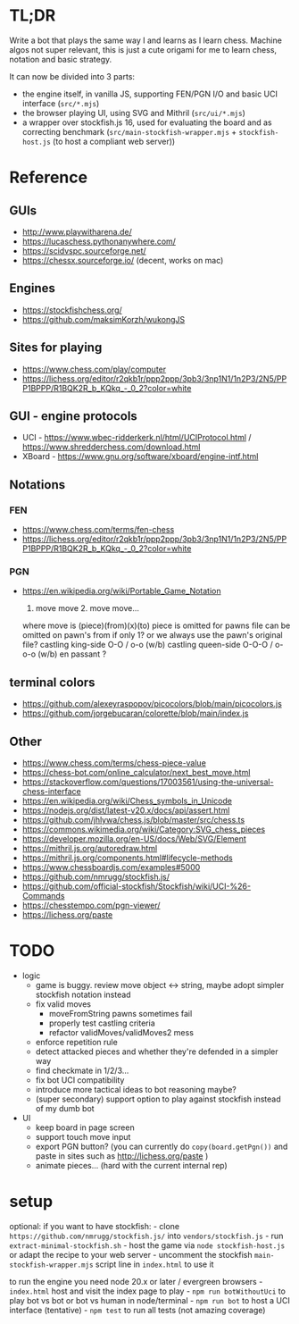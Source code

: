# TL;DR

Write a bot that plays the same way I and learns as I learn chess.
Machine algos not super relevant, this is just a cute origami for me to learn chess, notation and basic strategy.

It can now be divided into 3 parts:
- the engine itself, in vanilla JS, supporting FEN/PGN I/O and basic UCI interface (`src/*.mjs`)
- the browser playing UI, using SVG and Mithril (`src/ui/*.mjs`)
- a wrapper over stockfish.js 16, used for evaluating the board and as correcting benchmark (`src/main-stockfish-wrapper.mjs` + `stockfish-host.js` (to host a compliant web server))

# Reference

## GUIs

- http://www.playwitharena.de/
- https://lucaschess.pythonanywhere.com/
- https://scidvspc.sourceforge.net/
- https://chessx.sourceforge.io/  (decent, works on mac)


## Engines

- https://stockfishchess.org/
- https://github.com/maksimKorzh/wukongJS


## Sites for playing

- https://www.chess.com/play/computer
- https://lichess.org/editor/r2qkb1r/ppp2ppp/3pb3/3np1N1/1n2P3/2N5/PPP1BPPP/R1BQK2R_b_KQkq_-_0_2?color=white


## GUI - engine protocols

- UCI - https://www.wbec-ridderkerk.nl/html/UCIProtocol.html / https://www.shredderchess.com/download.html
- XBoard - https://www.gnu.org/software/xboard/engine-intf.html


## Notations

### FEN

- https://www.chess.com/terms/fen-chess
- https://lichess.org/editor/r2qkb1r/ppp2ppp/3pb3/3np1N1/1n2P3/2N5/PPP1BPPP/R1BQK2R_b_KQkq_-_0_2?color=white


### PGN

- https://en.wikipedia.org/wiki/Portable_Game_Notation

    1. move move 2. move move...

    where move is (piece)(from)(x)(to)
    piece is omitted for pawns
    file can be omitted on pawn's from if only 1? or we always use the pawn's original file?
    castling king-side O-O / o-o  (w/b)
    castling queen-side O-O-O / o-o-o (w/b)
    en passant ?


## terminal colors

- https://github.com/alexeyraspopov/picocolors/blob/main/picocolors.js
- https://github.com/jorgebucaran/colorette/blob/main/index.js


## Other

- https://www.chess.com/terms/chess-piece-value
- https://chess-bot.com/online_calculator/next_best_move.html
- https://stackoverflow.com/questions/17003561/using-the-universal-chess-interface
- https://en.wikipedia.org/wiki/Chess_symbols_in_Unicode
- https://nodejs.org/dist/latest-v20.x/docs/api/assert.html
- https://github.com/jhlywa/chess.js/blob/master/src/chess.ts
- https://commons.wikimedia.org/wiki/Category:SVG_chess_pieces
- https://developer.mozilla.org/en-US/docs/Web/SVG/Element
- https://mithril.js.org/autoredraw.html
- https://mithril.js.org/components.html#lifecycle-methods
- https://www.chessboardjs.com/examples#5000
- https://github.com/nmrugg/stockfish.js/
- https://github.com/official-stockfish/Stockfish/wiki/UCI-%26-Commands
- https://chesstempo.com/pgn-viewer/
- https://lichess.org/paste

# TODO

- logic
    - game is buggy. review move object <-> string, maybe adopt simpler stockfish notation instead
    - fix valid moves
        - moveFromString pawns sometimes fail
        - properly test castling criteria
        - refactor validMoves/validMoves2 mess
    - enforce repetition rule
    - detect attacked pieces and whether they're defended in a simpler way
    - find checkmate in 1/2/3...
    - fix bot UCI compatibility
    - introduce more tactical ideas to bot reasoning maybe?
    - (super secondary) support option to play against stockfish instead of my dumb bot
- UI
    - keep board in page screen
    - support touch move input
    - export PGN button? (you can currently do `copy(board.getPgn())` and paste in sites such as http://lichess.org/paste )
    - animate pieces... (hard with the current internal rep)

# setup

optional:
    if you want to have stockfish:
    - clone `https://github.com/nmrugg/stockfish.js/` into `vendors/stockfish.js`
    - run `extract-minimal-stockfish.sh`
    - host the game via `node stockfish-host.js` or adapt the recipe to your web server
    - uncomment the stockfish `main-stockfish-wrapper.mjs` script line in `index.html` to use it

to run the engine you need node 20.x or later / evergreen browsers
    - `index.html` host and visit the index page to play
    - `npm run botWithoutUci` to play bot vs bot or bot vs human in node/terminal
    - `npm run bot` to host a UCI interface (tentative)
    - `npm test` to run all tests (not amazing coverage)
